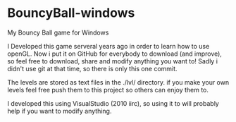 # BouncyBall-windows
My Bouncy Ball game for Windows

I Developed this game serveral years ago in order to learn how to use openGL.
Now i put it on GitHub for everybody to download (and improve), so feel free to download, share and modify anything you want to!
Sadly i didn't use git at that time, so there is only this one commit.

The levels are stored as text files in the ./lvl/ directory. if you make your own levels feel free push them to this project so others can enjoy them to.

I developed this using VisualStudio (2010 iirc), so using it to will probably help if you want to modify anything.
